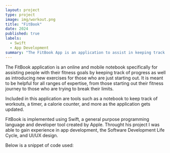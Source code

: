 ```yaml
---
layout: project
type: project
image: img/workout.png
title: "FitBook"
date: 2024
published: true
labels:
  - Swift
  - App Development
summary: "The FitBook App is an application to assist in keeping track of your fitness progress."
---
```


The FitBook application is an online and mobile notebook specifically for assisting people with their fitness goals by keeping track of progress as well as introducing new exercises for those who are just starting out. It is meant to be helpful for all ranges of expertise, from those starting out their fitness journey to those who are trying to break their limits.

Included in this application are tools such as a notebook to keep track of workouts, a timer, a calorie counter, and more as the application gets updated. 

FitBook is implemented using Swift, a general purpose programming language and developer tool created by Apple. Throught his project I was able to gain experience in app development, the Software Development Life Cycle, and UI/UX design.

Below is a snippet of code used:
